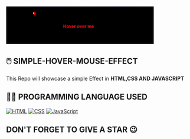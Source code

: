 ![Hover Mouse Effect](https://github.com/AdityaRoy999/SIMPLE-HOVER-MOUSE-EFFECT/blob/main/image.gif%20(1).gif)
## 🖱️ SIMPLE-HOVER-MOUSE-EFFECT
This Repo will showcase a simple Effect in **HTML,CSS AND JAVASCRIPT**
## 🧑‍💻 PROGRAMMING LANGUAGE USED 
[![HTML](https://img.shields.io/badge/HTML-brightgreen.svg)](https://developer.mozilla.org/en-US/docs/Web/HTML)
[![CSS](https://img.shields.io/badge/CSS-blue.svg)](https://developer.mozilla.org/en-US/docs/Web/CSS)
[![JavaScript](https://img.shields.io/badge/JavaScript-yellow.svg)](https://developer.mozilla.org/en-US/docs/Web/JavaScript)
## DON'T FORGET TO GIVE A STAR 😉

